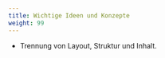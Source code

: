 ```yaml
---
title: Wichtige Ideen und Konzepte
weight: 99
---
```


  * Trennung von Layout, Struktur und Inhalt.
